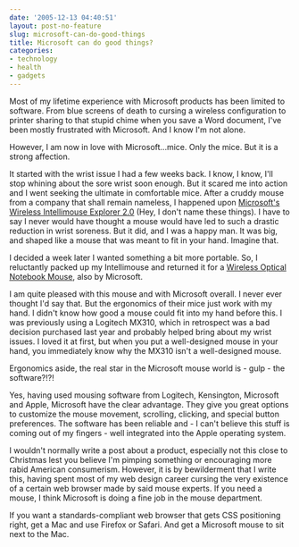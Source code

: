 ```yaml
---
date: '2005-12-13 04:40:51'
layout: post-no-feature
slug: microsoft-can-do-good-things
title: Microsoft can do good things?
categories:
- technology
- health
- gadgets
---
```


Most of my lifetime experience with Microsoft products has been limited to software. From blue screens of death to cursing a wireless configuration to printer sharing to that stupid chime when you save a Word document, I've been mostly frustrated with Microsoft. And I know I'm not alone.

However, I am now in love with Microsoft...mice. Only the mice. But it is a strong affection.

It started with the wrist issue I had a few weeks back. I know, I know, I'll stop whining about the sore wrist soon enough. But it scared me into action and I went seeking the ultimate in comfortable mice. After a cruddy mouse from a company that shall remain nameless, I happened upon [Microsoft's Wireless Intellimouse Explorer 2.0](http://www.microsoft.com/hardware/mouseandkeyboard/productdetails.aspx?pid=002) (Hey, I don't name these things). I have to say I never would have thought a mouse would have led to such a drastic reduction in wrist soreness. But it did, and I was a happy man. It was big, and shaped like a mouse that was meant to fit in your hand. Imagine that.

I decided a week later I wanted something a bit more portable. So, I reluctantly packed up my Intellimouse and returned it for a [Wireless Optical Notebook Mouse](http://www.microsoft.com/hardware/mouseandkeyboard/productdetails.aspx?pid=050), also by Microsoft.

I am quite pleased with this mouse and with Microsoft overall. I never ever thought I'd say that. But the ergonomics of their mice just work with my hand. I didn't know how good a mouse could fit into my hand before this. I was previously using a Logitech MX310, which in retrospect was a bad decision purchased last year and probably helped bring about my wrist issues. I loved it at first, but when you put a well-designed mouse in your hand, you immediately know why the MX310 isn't a well-designed mouse.

Ergonomics aside, the real star in the Microsoft mouse world is - gulp - the software?!?!

Yes, having used mousing software from Logitech, Kensington, Microsoft and Apple, Microsoft have the clear advantage. They give you great options to customize the mouse movement, scrolling, clicking, and special button preferences. The software has been reliable and - I can't believe this stuff is coming out of my fingers - well integrated into the Apple operating system.

I wouldn't normally write a post about a product, especially not this close to Christmas lest you believe I'm pimping something or encouraging more rabid American consumerism. However, it is by bewilderment that I write this, having spent most of my web design career cursing the very existence of a certain web browser made by said mouse experts. If you need a mouse, I think Microsoft is doing a fine job in the mouse department. 

If you want a standards-compliant web browser that gets CSS positioning right, get a Mac and use Firefox or Safari. And get a Microsoft mouse to sit next to the Mac.
